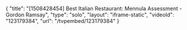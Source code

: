 {
    "title": "[1508428454] Best Italian Restaurant: Mennula Assessment - Gordon Ramsay",
    "type": "solo",
    "layout": "iframe-static",
    "videoId": "123179384",
    "url": "\/tvpembed\/123179384"
}
